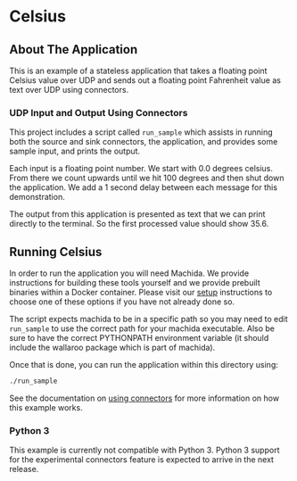 # Celsius

## About The Application

This is an example of a stateless application that takes a floating point Celsius value over UDP and sends out a floating point Fahrenheit value as text over UDP using connectors.

### UDP Input and Output Using Connectors

This project includes a script called `run_sample` which assists in running both the source and sink connectors, the application, and provides some sample input, and prints the output.

Each input is a floating point number. We start with 0.0 degrees celsius. From there we count upwards until we hit 100 degrees and then shut down the application. We add a 1 second delay between each message for this demonstration.

The output from this application is presented as text that we can print directly to the terminal. So the first processed value should show 35.6.

## Running Celsius

In order to run the application you will need Machida. We provide instructions for building these tools yourself and we provide prebuilt binaries within a Docker container. Please visit our [setup](https://docs.wallaroolabs.com/book/getting-started/choosing-an-installation-option.html) instructions to choose one of these options if you have not already done so.

The script expects machida to be in a specific path so you may need to edit `run_sample` to use the correct path for your machida executable. Also be sure to have the correct PYTHONPATH environment variable (it should include the wallaroo package which is part of machida).

Once that is done, you can run the application within this directory using:

```bash
./run_sample
```

See the documentation on [using connectors](https://docs.wallaroolabs.com/book/python/using-connectors.html) for more information on how this example works.

### Python 3
This example is currently not compatible with Python 3. Python 3 support for the experimental connectors feature is expected to arrive in the next release.
